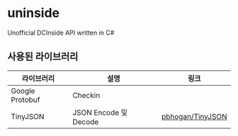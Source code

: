 # uninside

Unofficial DCInside API written in C#

## 사용된 라이브러리
| 라이브러리         | 설명                                   | 링크                                            |
|-------------------|---------------------------------------|-------------------------------------------------|
| Google Protobuf    | Checkin |  |
| TinyJSON          | JSON Encode 및 Decode     | [pbhogan/TinyJSON](https://github.com/pbhogan/TinyJSON) |
